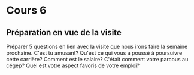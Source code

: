 # Cours 6
## Préparation en vue de la visite
Préparer 5 questions en lien avec la visite que nous irons faire la semaine prochaine. 
C'est tu amusant?
Qu'est ce qui vous a poussé à poursuivre cette carrière?
Comment est le salaire?
C'était comment votre parcous au cégep?
Quel est votre aspect favoris de votre emploi?

